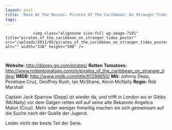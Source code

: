 ```yaml
---
layout: post
title: 'Maze At The Movies: Pirates Of The Caribbean: On Stranger Tides'
tags:
---
```



                <img class="alignnone size-full wp-image-7191" title="pirates_of_the_caribbean_on_stranger_tides_poster" src="/uploads/2011/05/pirates_of_the_caribbean_on_stranger_tides_poster.jpg" alt="" width="338" height="500" />
<img class="alignnone size-full wp-image-5898" title="movie_review_3stars" src="/uploads/2010/02/movie_review_3stars.png" alt="" width="75" height="15" />
<p><strong> Website: </strong><a href="http://disney.go.com/pirates/"><a href="http://disney.go.com/pirates/">http://disney.go.com/pirates/</a></a>
<strong>Rotten Tomatoes: </strong><a href="http://www.rottentomatoes.com/m/pirates_of_the_caribbean_on_stranger_tides/"><a href="http://www.rottentomatoes.com/m/pirates_of_the_caribbean_on_stranger_tides/">http://www.rottentomatoes.com/m/pirates_of_the_caribbean_on_stranger_tides/</a></a>
<strong>IMDB: </strong><a href="http://www.imdb.com/title/tt1298650/"><a href="http://www.imdb.com/title/tt1298650/">http://www.imdb.com/title/tt1298650/</a></a>
<strong>Mit: </strong>Johnny Depp, Penélope Cruz, Geoffrey Rush, Ian McShane, Kevin McNally
<strong>Regie: </strong>Rob Marshall</p>
<p>Captain Jack Sparrow (Depp) ist wieder da, und trifft in London wo er Gibbs (McNally) vor dem Galgen retten will auf seine alte Bekannte Angelica Malon (Cruz). Mehr oder weniger freiwillig machen sie sich gemeinsam auf die Suche nach der Quelle der Jugend.</p>
<p>Leider nicht der beste Teil der Serie.</p>
